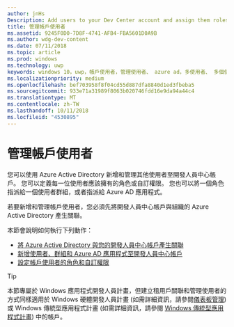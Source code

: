 ```yaml
---
author: jnHs
Description: Add users to your Dev Center account and assign them roles with specific permissions.
title: 管理帳戶使用者
ms.assetid: 9245F0D0-7D8F-4741-AFB4-FBA5601D0A9B
ms.author: wdg-dev-content
ms.date: 07/11/2018
ms.topic: article
ms.prod: windows
ms.technology: uwp
keywords: windows 10，uwp，帳戶使用者，管理使用者、 azure ad，多使用者、 多個使用者
ms.localizationpriority: medium
ms.openlocfilehash: bef703958f8f04cd55d887dfa8840d1ed3fbeba5
ms.sourcegitcommit: 933e71a31989f8063b020746fdd16e9da94a44c4
ms.translationtype: MT
ms.contentlocale: zh-TW
ms.lasthandoff: 10/11/2018
ms.locfileid: "4530895"
---
```

# <a name="manage-account-users"></a>管理帳戶使用者

您可以使用 Azure Active Directory 新增和管理其他使用者至開發人員中心帳戶。 您可以定義每一位使用者應該擁有的角色或自訂權限。 您也可以將一個角色指派給一個使用者群組，或者指派給 Azure AD 應用程式。

若要新增和管理帳戶使用者，您必須先將開發人員中心帳戶與組織的 Azure Active Directory 產生關聯。 

本節會說明如何執行下列動作：

-   [將 Azure Active Directory 與您的開發人員中心帳戶產生關聯](associate-azure-ad-with-dev-center.md)
-   [新增使用者、群組和 Azure AD 應用程式至開發人員中心帳戶](add-users-groups-and-azure-ad-applications.md)
-   [設定帳戶使用者的角色和自訂權限](set-custom-permissions-for-account-users.md)

> [!TIP]
> 本節專屬於 Windows 應用程式開發人員計畫，但建立租用戶關聯和管理使用者的方式同樣適用於 Windows 硬體開發人員計畫 (如需詳細資訊，請參閱[儀表板管理](https://docs.microsoft.com/windows-hardware/drivers/dashboard/dashboard-administration)) 或 Windows 傳統型應用程式計畫 (如需詳細資訊，請參閱 [Windows 傳統型應用程式計畫](https://docs.microsoft.com/windows/desktop/appxpkg/windows-desktop-application-program#add-and-manage-account-users)) 中的帳戶。
